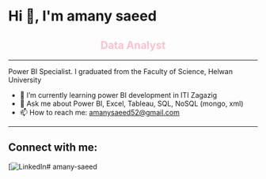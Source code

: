 # Hi 👋, I'm amany saeed

<h2 align="center" style="color: pink;">Data Analyst</h2>

---

Power BI Specialist. I graduated from the Faculty of Science, Helwan University

- 🌱 I’m currently learning power BI development in ITI Zagazig
- 💬 Ask me about Power BI, Excel, Tableau, SQL, NoSQL (mongo, xml)
- 📫 How to reach me: [amanysaeed52@gmail.com](mailto:amanysaeed52@gmail.com)

---

## Connect with me:
[![LinkedIn](www.linkedin.com/in/amany-saeed--408442195)# amany-saeed
